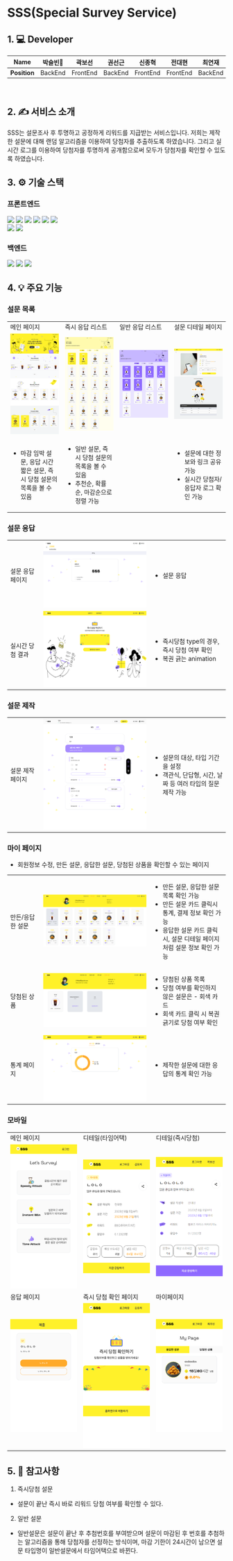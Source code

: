 # SSS(Special Survey Service)

## 1. 💻 Developer

|   **Name**   | 박슬빈👑 |  곽보선  | 권선근  |  신종혁  |  전대현  | 최연재  |
| :----------: | :------: | :------: | :-----: | :------: | :------: | :-----: |
| **Position** | BackEnd  | FrontEnd | BackEnd | FrontEnd | FrontEnd | BackEnd |

<br>

## 2. ✍️ 서비스 소개

SSS는 설문조사 후 투명하고 공정하게 리워드를 지급받는 서비스입니다.
저희는 제작한 설문에 대해 랜덤 알고리즘을 이용하여 당첨자를 추출하도록 하였습니다. 그리고 실시간 로그를 이용하여 당첨자를 투명하게 공개함으로써 모두가 당첨자를 확인할 수 있도록 하였습니다.
<br>

## 3. ⚙️ 기술 스택
### 프론트엔드
<div>
  <img src="https://img.shields.io/badge/Next.js v13.4.8-000000?style=6DB33quare&logo=nextdotjs&logoColor=#000000"/>
  <img src="https://img.shields.io/badge/React v18.2.0-61DAFB?style=6DB33quare&logo=React&logoColor=white"/>
  <img src="https://img.shields.io/badge/Typescript v5.1.6-3178C6?style=6DB33quare&logo=Typescript&logoColor=white"/>
  <img src="https://img.shields.io/badge/Node.js v16.20.1-339933?style=6DB33quare&logo=Node.js&logoColor=white"/>
  <img src="https://img.shields.io/badge/styled component v6.0.8-DB7093?style=6DB33quare&logo=styledcomponents&logoColor=white"/>
  <img src="https://img.shields.io/badge/zustand v4.4.1-AD29B6?style=6DB33quare&logo=&logoColor=white"/>
</div>
<div>
  <img src="https://img.shields.io/badge/Prettier v3.0.0-F7B93E?style=6DB33quare&logo=Prettier&logoColor=white"/>
  <img src="https://img.shields.io/badge/Eslint v8.2.0-4B32C3?style=6DB33quare&logo=eslint&logoColor=white"/>
</div>

### 백엔드
<div>
  <img src="https://img.shields.io/badge/Spring Boot v3.1.1-6DB33F?style=6DB33quare&logo=springboot&logoColor=white"/>
  <img src="https://img.shields.io/badge/MySQL v8.1.0-4479A1?style=6DB33quare&logo=mysql&logoColor=white"/>
  <img src="https://img.shields.io/badge/Redis v3.1.2-DC382D?style=6DB33quare&logo=redis&logoColor=white"/>
</div>

## 4. 💡 주요 기능

### 설문 목록

<table width="100%">
  <tr>
    <td width="25%">메인 페이지</td>
    <td width="25%">즉시 응답 리스트</td>
    <td width="25%">일반 응답 리스트</td>
    <td width="25%">설문 디테일 페이지</td>
  </tr>
  <tr>
    <td width="25%"> <img src="Image/images/메인페이지 1.png" width="100%" /></td>
    <td width="25%"> <img src="Image/images/즉시응답 1.png" width="100%" /></td>
    <td width="25%"> <img src="Image/images/일반응답 1.png" width="100%" /></td>
    <td width="25%"> <img src="Image/images/디테일페이지 1.png" width="100%" /></td>
  </tr>
  <tr>
    <td width="25%">
      <ul>
        <li> 마감 임박 설문, 응답 시간 짧은 설문, 즉시 당첨 설문의 목록을 볼 수 있음</li>
      </ul>
    </td>
    <td>
      <ul>
        <li> 일반 설문, 즉시 당첨 설문의 목록을 볼 수 있음</li>
        <li> 추천순, 확률순, 마감순으로 정렬 가능</li>
      </ul>
    </td>
    <td></td>
    <td>
       <ul>
        <li> 설문에 대한 정보와 링크 공유 가능</li>
        <li> 실시간 당첨자/응답자 로그 확인 가능 </li>
      </ul>
    </td>
    
  </tr>
</table>

### 설문 응답

<table width="100%">
  <tr>
    <td  width="15%"> 설문 응답 페이지 </td>
    <td width="50%"><img src="Image/images/설문응답페이지 1.png" /></td>
    <td width="35%">
      <ul>
       <li> 설문 응답 </li>
      </ul>
    </td>
  </tr>
    <tr>
    <td  width="15%"> 실시간 당첨 결과 </td>
    <td width="50%"><img src="Image/images/즉시당첨페이지 1.png" /></td>
    <td width="35%">
      <ul>
       <li> 즉시당첨 type의 경우, 즉시 당첨 여부 확인 </li>
       <li> 복권 긁는 animation </li>
      </ul>
    </td>
  </tr>
</table>

### 설문 제작

<table width="100%">
  <tr>
    <td  width="15%"> 설문 제작 페이지 </td>
    <td width="50%"><img src="Image/images/설문제작 1.png" /></td>
    <td width="35%">
      <ul>
       <li>  설문의 대상, 타입 기간을 설정 </li>
       <li>  객관식, 단답형, 시간, 날짜 등 여러 타입의 질문 제작 가능 </li>
      </ul>
    </td>
  </tr>
</table>

### 마이 페이지

- 회원정보 수정, 만든 설문, 응답한 설문, 당첨된 상품을 확인할 수 있는 페이지
<table width="100%">
  <tr>
    <td  width="15%"> 만든/응답한 설문 </td>
    <td width="50%"><img src="Image/images/통계페이지.png" width="100%" /></td>
    <td width="35%">
      <ul>
       <li>  만든 설문, 응답한 설문 목록 확인 가능 </li>
       <li>  만든 설문 카드 클릭시 통계, 결제 정보 확인 가능 </li>
        <li> 응답한 설문 카드 클릭시, 설문 디테일 페이지처럼 설문 정보 확인 가능</li>
      </ul>
    </td>
  </tr>
  <tr>
    <td  width="15%"> 당첨된 상품 </td>
    <td width="50%"><img src="Image/images/마이페이지3 1.png" width="100%" /></td>
    <td width="35%">
      <ul>
       <li>  당첨된 상품 목록 </li>
       <li>  당첨 여부를 확인하지 않은 설문은 - 회색 카드  </li>
        <li> 회색 카드 클릭 시 복권 긁기로 당첨 여부 확인 </li>
      </ul>
    </td>
  </tr>
    <tr>
    <td  width="15%"> 통계 페이지 </td>
    <td width="50%"><img src="Image/images/통계페이지 1.png" width="100%" /></td>
    <td width="35%">
      <ul>
       <li>  제작한 설문에 대한 응답의 통계 확인 가능 </li>
      </ul>
    </td>
  </tr>
</table>

### 모바일

<table width="100%">
  <tr>
    <td width="25%">메인 페이지</td>
    <td width="25%">디테일(타임어택)</td>
    <td width="25%">디테일(즉시당첨)</td>
  </tr>
  <tr>
    <td width="25%"> <img src="Image/images/모바일메인페이지 1.png" width="100%" /></td>
    <td width="25%"> <img src="Image/images/모바일디테일 1.png" width="100%" /></td>
    <td width="25%"> <img src="Image/images/모바일 타임어택 1.png" width="100%" /></td>
  </tr>

  <tr>
    <td width="25%">응답 페이지</td>
    <td width="25%">즉시 당첨 확인 페이지</td>
    <td width="25%">마이페이지</td>
  </tr>
  <tr>
    <td width="25%"> <img src="Image/images/모바일응답 1.png" width="100%" /></td>
        <td width="25%"> <img src="Image/images/모바일당첨 1.png" width="100%" /></td>
    <td width="25%"> <img src="Image/images/모바일마이페이지 1.png" width="100%" /></td>
  </tr>
</table>


## 5. 📝 참고사항

1. 즉시당첨 설문

- 설문이 끝난 즉시 바로 리워드 당첨 여부를 확인할 수 있다.

2. 일반 설문

- 일반설문은 설문이 끝난 후 추첨번호를 부여받으며 설문이 마감된 후 번호를 추첨하는 알고리즘을 통해 당첨자를 선정하는 방식이며, 마감 기한이 24시간이 남으면 설문 타입명이 일반설문에서 타임어택으로 바뀐다.
